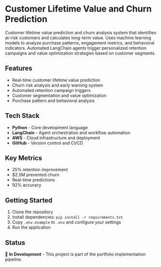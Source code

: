 # Customer Lifetime Value and Churn Prediction

Customer lifetime value prediction and churn analysis system that identifies at-risk customers and calculates long-term value. Uses machine learning models to analyze purchase patterns, engagement metrics, and behavioral indicators. Automated LangChain agents trigger personalized retention campaigns and value optimization strategies based on customer segments.

## Features

- Real-time customer lifetime value prediction
- Churn risk analysis and early warning system
- Automated retention campaign triggers
- Customer segmentation and value optimization
- Purchase pattern and behavioral analysis

## Tech Stack

- **Python** - Core development language
- **LangChain** - Agent orchestration and workflow automation
- **AWS** - Cloud infrastructure and deployment
- **GitHub** - Version control and CI/CD

## Key Metrics

- 25% retention improvement
- $2.5M prevented churn
- Real-time predictions
- 92% accuracy

## Getting Started

1. Clone the repository
2. Install dependencies: `pip install -r requirements.txt`
3. Copy `.env.example` to `.env` and configure your settings
4. Run the application

## Status

🚧 **In Development** - This project is part of the portfolio implementation pipeline.